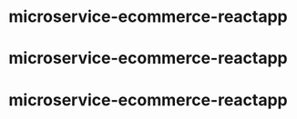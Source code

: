 # microservice-ecommerce-reactapp
# microservice-ecommerce-reactapp
# microservice-ecommerce-reactapp
